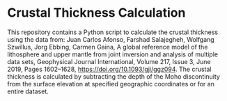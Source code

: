 # Crustal Thickness Calculation
This repository contains a Python script to calculate the crustal thickness using the data from: Juan Carlos Afonso, Farshad Salajegheh, Wolfgang Szwillus, Jorg Ebbing, Carmen Gaina, A global reference model of the lithosphere and upper mantle from joint inversion and analysis of multiple data sets, Geophysical Journal International, Volume 217, Issue 3, June 2019, Pages 1602–1628, https://doi.org/10.1093/gji/ggz094.
The crustal thickness is calculated by subtracting the depth of the Moho discontinuity from the surface elevation at specified geographic coordinates or for an entire dataset.
